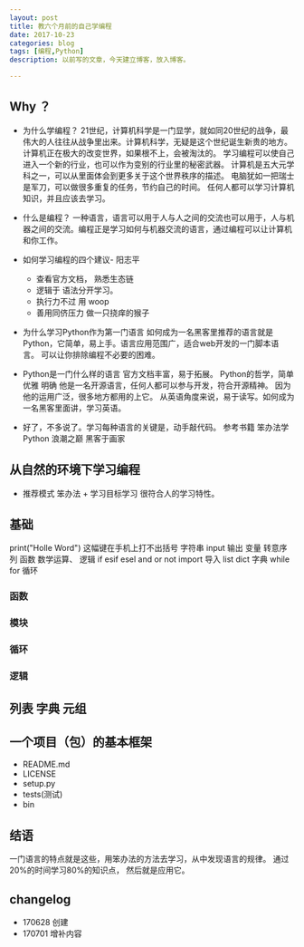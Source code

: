 ```yaml
---
layout: post
title: 教六个月前的自己学编程
date: 2017-10-23
categories: blog
tags: [编程,Python]
description: 以前写的文章，今天建立博客，放入博客。

---
```

## Why ？
- 为什么学编程？
21世纪，计算机科学是一门显学，就如同20世纪的战争，最伟大的人往往从战争里出来。计算机科学，无疑是这个世纪诞生新贵的地方。计算机正在极大的改变世界，如果根不上，会被淘汰的。
学习编程可以使自己进入一个新的行业，也可以作为变别的行业里的秘密武器。
计算机是五大元学科之一，可以从里面体会到更多关于这个世界秩序的描述。
电脑犹如一把瑞士是军刀，可以做很多重复的任务，节约自己的时间。
任何人都可以学习计算机知识，并且应该去学习。

- 什么是编程？
一种语言，语言可以用于人与人之间的交流也可以用于，人与机器之间的交流。编程正是学习如何与机器交流的语言，通过编程可以让计算机和你工作。

- 如何学习编程的四个建议- 阳志平
    - 查看官方文档， 熟悉生态链
    - 逻辑于 语法分开学习。
    - 执行力不过 用 woop
    - 善用同侪压力 做一只挠痒的猴子
- 为什么学习Python作为第一门语言
如何成为一名黑客里推荐的语言就是Python，它简单，易上手。语言应用范围广，适合web开发的一门脚本语言。
可以让你排除编程不必要的困难。
- Python是一门什么样的语言
 官方文档丰富，易于拓展。
Python的哲学，简单 优雅 明确 
他是一名开源语言，任何人都可以参与开发，符合开源精神。
因为他的运用广泛，很多地方都用的上它。
从英语角度来说，易于读写。如何成为一名黑客里面讲，学习英语。
- 好了，不多说了。学习每种语言的关键是，动手敲代码。
参考书籍 笨办法学Python  浪潮之巅 黑客于画家

## 从自然的环境下学习编程
- 推荐模式 笨办法 + 学习目标学习
很符合人的学习特性。

## 基础
print("Holle Word") 这幅键在手机上打不出括号
字符串 
input 输出
变量
转意序列 
函数 
数学运算、
逻辑 if esif esel
and or not 
import 导入
list
dict 字典
while  for 循环

### 函数

### 模块

### 循环

### 逻辑




## 列表 字典 元组 





## 一个项目（包）的基本框架

- README.md
- LICENSE
- setup.py
- tests(测试)
- bin

## 结语
一门语言的特点就是这些，用笨办法的方法去学习，从中发现语言的规律。
通过20%的时间学习80%的知识点，
然后就是应用它。

## changelog
- 170628 创建
- 170701 增补内容


